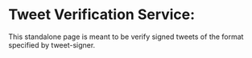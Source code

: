 Tweet Verification Service:
===========================

This standalone page is meant to be verify signed tweets of the format
specified by tweet-signer.
